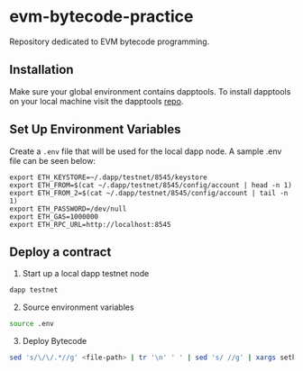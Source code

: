 # evm-bytecode-practice
Repository dedicated to EVM bytecode programming.

## Installation
Make sure your global environment contains dapptools. To install dapptools on your local machine visit the dapptools [repo](https://github.com/dapphub/dapptools).

## Set Up Environment Variables
Create a `.env` file that will be used for the local dapp node. A sample .env file can be seen below:

```env
export ETH_KEYSTORE=~/.dapp/testnet/8545/keystore
export ETH_FROM=$(cat ~/.dapp/testnet/8545/config/account | head -n 1)
export ETH_FROM_2=$(cat ~/.dapp/testnet/8545/config/account | tail -n 1)
export ETH_PASSWORD=/dev/null
export ETH_GAS=1000000
export ETH_RPC_URL=http://localhost:8545
```

## Deploy a contract

1. Start up a local dapp testnet node

```bash
dapp testnet
```

2. Source environment variables

```bash
source .env
```

3. Deploy Bytecode

```bash
sed 's/\/\/.*//g' <file-path> | tr '\n' ' ' | sed 's/ //g' | xargs seth send --create
```
